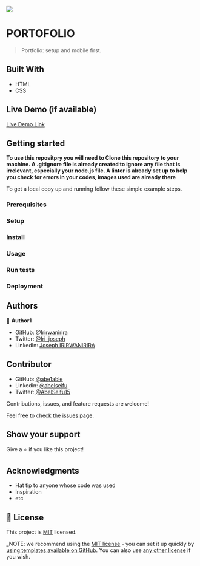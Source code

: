 ![](https://img.shields.io/badge/Microverse-blueviolet)

# PORTOFOLIO

> Portfolio: setup and mobile first.


## Built With

- HTML
- CSS


## Live Demo (if available)

[Live Demo Link](https://livedemo.com)

## Getting started

**To use this repositpry you will need to Clone this repository to your machine. A .gitignore file is already created to ignore any file that is irrelevant, especially your node.js file. A linter is already set up to help you check for errors in your codes, images used are already there**

To get a local copy up and running follow these simple example steps.

### Prerequisites

### Setup

### Install

### Usage

### Run tests

### Deployment

## Authors



👤 **Author1**

- GitHub: [@Irirwanirira](https://github.com/Irirwanirira)
- Twitter: [@Iri_joseph](https://twitter.com/Irirwanirira)
- LinkedIn: [Joseph IRIRWANIRIRA](https://linkedin.com/in/joseph-irirwanirira-74666623a/)

## Contributor

- GitHub: [@abe1able](https://github.com/abe1able)
- Linkedin: [@abelseifu](https://www.linkedin.com/in/abel-seifu-184543233/)
- Twitter: [@AbelSeifu15](https://twitter.com/AbelSeifu15)


Contributions, issues, and feature requests are welcome!

Feel free to check the [issues page](https://github.com/Irirwanirira/My-portofolio/issues).

## Show your support

Give a ⭐️ if you like this project!

## Acknowledgments

- Hat tip to anyone whose code was used
- Inspiration
- etc

## 📝 License

This project is [MIT](./LICENSE) licensed.

_NOTE: we recommend using the [MIT license](https://choosealicense.com/licenses/mit/) - you can set it up quickly by [using templates available on GitHub](https://docs.github.com/en/communities/setting-up-your-project-for-healthy-contributions/adding-a-license-to-a-repository). You can also use [any other license](https://choosealicense.com/licenses/) if you wish. 